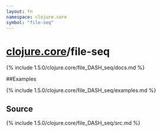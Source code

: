 ```yaml
---
layout: fn
namespace: clojure.core
symbol: "file-seq"
---
```


# [clojure.core](../)/file-seq

{% include 1.5.0/clojure.core/file_DASH_seq/docs.md %}

##Examples

{% include 1.5.0/clojure.core/file_DASH_seq/examples.md %}
## Source
{% include 1.5.0/clojure.core/file_DASH_seq/src.md %}


